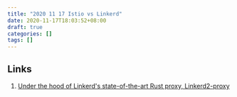```yaml
---
title: "2020 11 17 Istio vs Linkerd"
date: 2020-11-17T18:03:52+08:00
draft: true
categories: []
tags: []
---
```





## Links
1. [Under the hood of Linkerd's state-of-the-art Rust proxy, Linkerd2-proxy](https://linkerd.io/2020/07/23/under-the-hood-of-linkerds-state-of-the-art-rust-proxy-linkerd2-proxy/)
